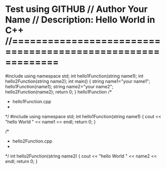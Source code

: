 Test using GITHUB
// Author Your Name
// Description: Hello World in C++
//============================================================
================

#include <iostream>
using namespace std;
int hello1Function(string name1);
int hello2Function(string name2);
int main()
{
string name1="your name1";
hello1Function(name1);
string name2="your name2";
hello2Function(name2);
return 0;
}
hello1Function
/*
* hello1Function.cpp
*
*/
#include <iostream>
using namespace std;
int hello1Function(string name1)
{
cout << "hello World " << name1 << endl;
return 0;
}
  
/*
* hello2Function.cpp
*
*/
int hello2Function(string name2)
{
cout << "hello World " << name2 << endl;
return 0;
}
